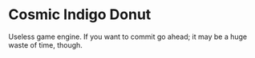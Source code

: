 # Cosmic Indigo Donut
Useless game engine. If you want to commit go ahead; it may be a huge waste of time, though.
